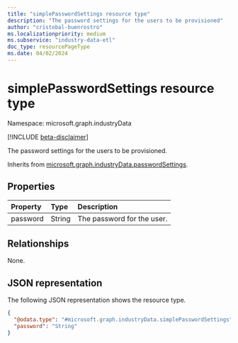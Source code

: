 ```yaml
---
title: "simplePasswordSettings resource type"
description: "The password settings for the users to be provisioned"
author: "cristobal-buenrostro"
ms.localizationpriority: medium
ms.subservice: "industry-data-etl"
doc_type: resourcePageType
ms.date: 04/02/2024
---
```


# simplePasswordSettings resource type

Namespace: microsoft.graph.industryData

[!INCLUDE [beta-disclaimer](../../includes/beta-disclaimer.md)]

The password settings for the users to be provisioned.

Inherits from [microsoft.graph.industryData.passwordSettings](../resources/industrydata-passwordsettings.md).

## Properties

| Property | Type   | Description               |
| :------- | :----- | :------------------------ |
| password | String | The password for the user. |

## Relationships

None.

## JSON representation

The following JSON representation shows the resource type.

<!-- {
  "blockType": "resource",
  "@odata.type": "microsoft.graph.industryData.simplePasswordSettings"
}
-->

```json
{
  "@odata.type": "#microsoft.graph.industryData.simplePasswordSettings",
  "password": "String"
}
```
